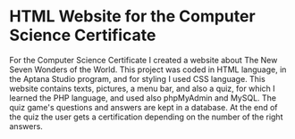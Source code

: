 # HTML Website for the Computer Science Certificate
For the Computer Science Certificate I created a website about The New Seven Wonders of the World. This project was coded in HTML language, in the Aptana Studio program, and for styling I used CSS language. This website contains texts, pictures, a menu bar, and also a quiz, for which I learned the PHP language, and used also phpMyAdmin and MySQL. The quiz game's questions and answers are kept in a database. At the end of the quiz the user gets a certification depending on the number of the right answers.
